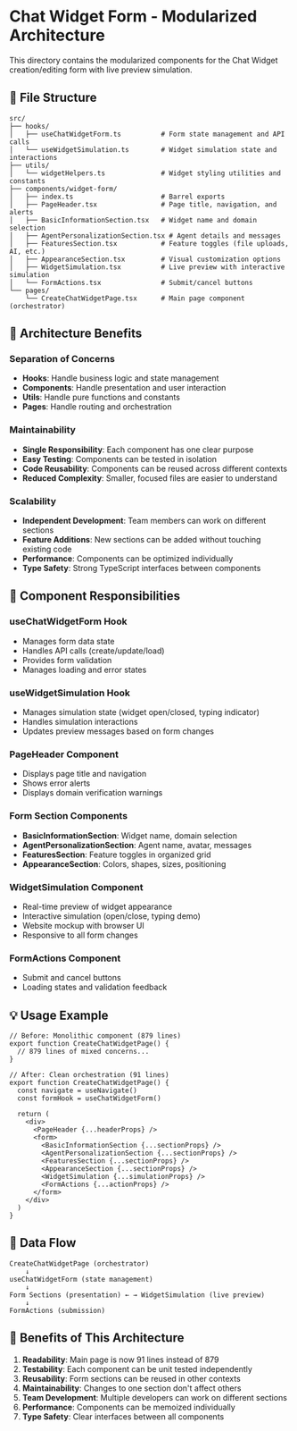 # Chat Widget Form - Modularized Architecture

This directory contains the modularized components for the Chat Widget creation/editing form with live preview simulation.

## 📁 File Structure

```
src/
├── hooks/
│   ├── useChatWidgetForm.ts          # Form state management and API calls
│   └── useWidgetSimulation.ts        # Widget simulation state and interactions
├── utils/
│   └── widgetHelpers.ts              # Widget styling utilities and constants
├── components/widget-form/
│   ├── index.ts                      # Barrel exports
│   ├── PageHeader.tsx                # Page title, navigation, and alerts
│   ├── BasicInformationSection.tsx   # Widget name and domain selection
│   ├── AgentPersonalizationSection.tsx # Agent details and messages
│   ├── FeaturesSection.tsx           # Feature toggles (file uploads, AI, etc.)
│   ├── AppearanceSection.tsx         # Visual customization options
│   ├── WidgetSimulation.tsx          # Live preview with interactive simulation
│   └── FormActions.tsx               # Submit/cancel buttons
└── pages/
    └── CreateChatWidgetPage.tsx      # Main page component (orchestrator)
```

## 🔧 Architecture Benefits

### **Separation of Concerns**
- **Hooks**: Handle business logic and state management
- **Components**: Handle presentation and user interaction
- **Utils**: Handle pure functions and constants
- **Pages**: Handle routing and orchestration

### **Maintainability**
- **Single Responsibility**: Each component has one clear purpose
- **Easy Testing**: Components can be tested in isolation
- **Code Reusability**: Components can be reused across different contexts
- **Reduced Complexity**: Smaller, focused files are easier to understand

### **Scalability**
- **Independent Development**: Team members can work on different sections
- **Feature Additions**: New sections can be added without touching existing code
- **Performance**: Components can be optimized individually
- **Type Safety**: Strong TypeScript interfaces between components

## 🎯 Component Responsibilities

### **useChatWidgetForm Hook**
- Manages form data state
- Handles API calls (create/update/load)
- Provides form validation
- Manages loading and error states

### **useWidgetSimulation Hook**
- Manages simulation state (widget open/closed, typing indicator)
- Handles simulation interactions
- Updates preview messages based on form changes

### **PageHeader Component**
- Displays page title and navigation
- Shows error alerts
- Displays domain verification warnings

### **Form Section Components**
- **BasicInformationSection**: Widget name, domain selection
- **AgentPersonalizationSection**: Agent name, avatar, messages
- **FeaturesSection**: Feature toggles in organized grid
- **AppearanceSection**: Colors, shapes, sizes, positioning

### **WidgetSimulation Component**
- Real-time preview of widget appearance
- Interactive simulation (open/close, typing demo)
- Website mockup with browser UI
- Responsive to all form changes

### **FormActions Component**
- Submit and cancel buttons
- Loading states and validation feedback

## 💡 Usage Example

```tsx
// Before: Monolithic component (879 lines)
export function CreateChatWidgetPage() {
  // 879 lines of mixed concerns...
}

// After: Clean orchestration (91 lines)
export function CreateChatWidgetPage() {
  const navigate = useNavigate()
  const formHook = useChatWidgetForm()
  
  return (
    <div>
      <PageHeader {...headerProps} />
      <form>
        <BasicInformationSection {...sectionProps} />
        <AgentPersonalizationSection {...sectionProps} />
        <FeaturesSection {...sectionProps} />
        <AppearanceSection {...sectionProps} />
        <WidgetSimulation {...simulationProps} />
        <FormActions {...actionProps} />
      </form>
    </div>
  )
}
```

## 🔄 Data Flow

```
CreateChatWidgetPage (orchestrator)
    ↓
useChatWidgetForm (state management)
    ↓
Form Sections (presentation) ← → WidgetSimulation (live preview)
    ↓
FormActions (submission)
```

## 🎨 Benefits of This Architecture

1. **Readability**: Main page is now 91 lines instead of 879
2. **Testability**: Each component can be unit tested independently  
3. **Reusability**: Form sections can be reused in other contexts
4. **Maintainability**: Changes to one section don't affect others
5. **Team Development**: Multiple developers can work on different sections
6. **Performance**: Components can be memoized individually
7. **Type Safety**: Clear interfaces between all components
